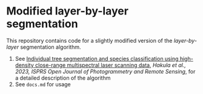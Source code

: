 # Modified layer-by-layer segmentation

This repository contains code for a slightly modified version of the *layer-by-layer* segmentation algorithm.

1. See [Individual tree segmentation and species classification using high-density close-range multispectral laser scanning data](https://doi.org/10.1016/j.ophoto.2023.100039), *Hakula et al., 2023, ISPRS Open Journal of Photogrammetry and Remote Sensing*, for a detailed description of the algorithm
2. See `docs.md` for usage